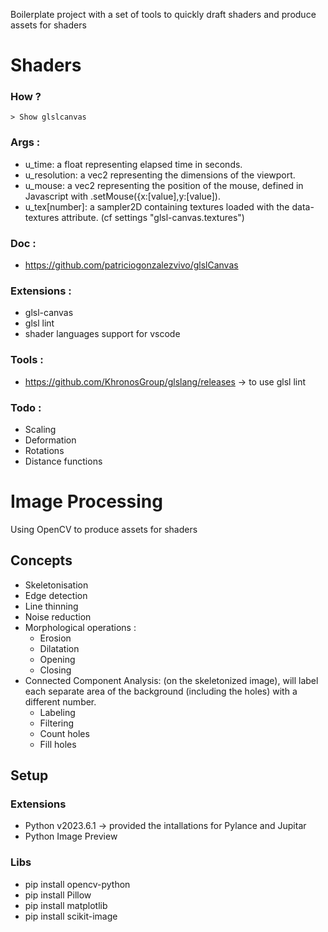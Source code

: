 Boilerplate project with a set of tools to quickly draft shaders and produce assets for shaders

# Shaders

### How ?  
            
    > Show glslcanvas

### Args :
- u_time: a float representing elapsed time in seconds.
- u_resolution: a vec2 representing the dimensions of the viewport.
- u_mouse: a vec2 representing the position of the mouse, defined in Javascript with .setMouse({x:[value],y:[value]).
- u_tex[number]: a sampler2D containing textures loaded with the data-textures attribute. (cf settings "glsl-canvas.textures")

### Doc :  
- https://github.com/patriciogonzalezvivo/glslCanvas

### Extensions :
- glsl-canvas
- glsl lint
- shader languages support for vscode

### Tools :
- https://github.com/KhronosGroup/glslang/releases -> to use glsl lint



### Todo :
- Scaling
- Deformation 
- Rotations
- Distance functions


# Image Processing

Using OpenCV to produce assets for shaders

## Concepts
-   Skeletonisation
-   Edge detection
-   Line thinning
-   Noise reduction
-   Morphological operations :
    -   Erosion
    -   Dilatation
    -   Opening
    -   Closing
-   Connected Component Analysis: (on the skeletonized image), will label each separate area of the background (including the holes) with a different number.
    -   Labeling
    -   Filtering
    -   Count holes
    -   Fill holes

## Setup

### Extensions
-   Python v2023.6.1 -> provided the intallations for Pylance and Jupitar
-   Python Image Preview

### Libs
-   pip install opencv-python
-   pip install Pillow
-   pip install matplotlib
-   pip install scikit-image

